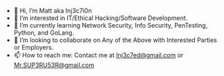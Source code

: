 - 👋 Hi, I’m Matt aka Inj3c7i0n
- 👀 I’m interested in IT/Ethical Hacking/Software Development.
- 🌱 I’m currently learning Network Security, Info Security, PenTesting, Python, and GoLang.
- 💞️ I’m looking to collaborate on Any of the Above with Interested Parties or Employers.
- 📫 How to reach me: Contact me at Inj3c7ed@gmail.com or Mr.SUP3RU53R@gmail.com

<!---
SUP3RU53R/SUP3RU53R is a ✨ special ✨ repository because its `README.md` (this file) appears on your GitHub profile.
You can click the Preview link to take a look at your changes.
--->
